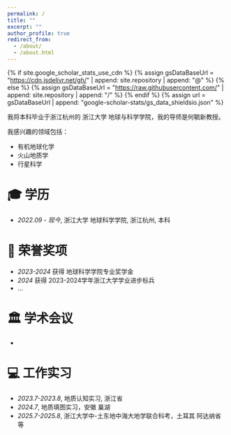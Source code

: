 ```yaml
---
permalink: /
title: ""
excerpt: ""
author_profile: true
redirect_from: 
  - /about/
  - /about.html
---
```


{% if site.google_scholar_stats_use_cdn %}
{% assign gsDataBaseUrl = "https://cdn.jsdelivr.net/gh/" | append: site.repository | append: "@" %}
{% else %}
{% assign gsDataBaseUrl = "https://raw.githubusercontent.com/" | append: site.repository | append: "/" %}
{% endif %}
{% assign url = gsDataBaseUrl | append: "google-scholar-stats/gs_data_shieldsio.json" %}

<span class='anchor' id='about-me'></span>

我将本科毕业于浙江杭州的 浙江大学 地球与科学学院，我的导师是何毓新教授。

我感兴趣的领域包括：

- 有机地球化学
- 火山地质学
- 行星科学


  


<span class='anchor' id='-xl'></span>

# 🎓 学历
- *2022.09 - 现今*, 浙江大学 地球科学学院, 浙江杭州, 本科
 
<span class='anchor' id='-lwzl'></span>


# 🏅 荣誉奖项
- *2023-2024* 获得 地球科学学院专业奖学金  
- *2024* 获得 2023-2024学年浙江大学学业进步标兵  
- ...  

<span class='anchor' id='-xshy'></span>

# 🏛️ 学术会议
- 

<span class='anchor' id='-gzsx'></span>

# 💻 工作实习
- *2023.7-2023.8*, 地质认知实习, 浙江省
- *2024.7*, 地质填图实习，安徽 巢湖
- *2025.7-2025.8*, 浙江大学中-土东地中海大地学联合科考，土耳其 阿达纳省 等
